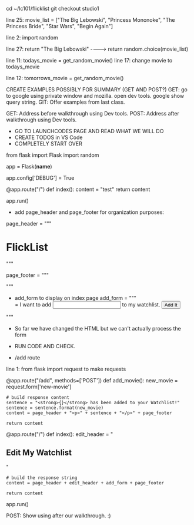 <!-- Reminders -->

<!-- Studio Solution -->
cd ~/lc101/flicklist
git checkout studio1

<!-- TODO1  -->

line 25: movie_list = ["The Big Lebowski", "Princess Mononoke", "The Princess Bride", "Star Wars", "Begin Again"]

line 2: import random

<!-- TODO2  -->
line 27: return "The Big Lebowski" ----> return random.choice(movie_list)

<!-- TODO3  -->
line 11: todays_movie = get_random_movie()
line 17: change movie to todays_movie

line 12: tomorrows_movie = get_random_movie()



<!-- Summary and Q&A -->
CREATE EXAMPLES POSSIBLY FOR SUMMARY (GET AND POST?)
GET: go to google using private window and mozilla. open dev tools. google show query string.
GIT: Offer examples from last class. 

GET: Address before walkthrough using Dev tools.
POST: Address after walkthrough using Dev tools. 

<!-- Studio Walkthrough -->
- GO TO LAUNCHCODES PAGE AND READ WHAT WE WILL DO
- CREATE TODOS in VS Code
- COMPLETELY START OVER

from flask import Flask
import random

app = Flask(__name__)

app.config['DEBUG'] = True     

@app.route("/")
def index():
    content = "test"
    return content



app.run()


- add page_header and page_footer for organization purposes:

page_header = """
<!DOCTYPE html>
<html>
    <head>
        <title>FlickList</title>
    </head>
    <body>
        <h1>FlickList</h1>
"""

page_footer = """
    </body>
</html>
"""


- add_form to display on index page
add_form = """
    <form action="/add" method="post">=
            I want to add
            <input type="text" name="new-movie"/>
            to my watchlist.
        <input type="submit" value="Add It"/>
    </form>
"""
- So far we have changed the HTML but we can't actually process the form

- RUN CODE AND CHECK.

- /add route

line 1: from flask import request to make requests

@app.route("/add", methods=['POST'])
def add_movie():
    new_movie = request.form['new-movie']

    # build response content
    sentence = "<strong>{}</strong> has been added to your Watchlist!"
    sentence = sentence.format(new_movie)
    content = page_header + "<p>" + sentence + "</p>" + page_footer

    return content

@app.route("/")
def index():
    edit_header = "<h2>Edit My Watchlist</h2>"

    # build the response string
    content = page_header + edit_header + add_form + page_footer

    return content


app.run()


<!-- EXAMPLE -->
POST: Show using after our walkthrough. :)